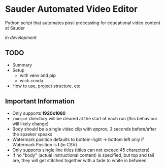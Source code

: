 # Sauder Automated Video Editor
Python script that automates post-processiing for educational video content at Sauder

_In development_

## TODO
* Summary
* Setup
    * with venv and pip
    * wich conda
* How to use, project structure, etc

## Important Information 
* Only supports **1920x1080**
* `/output` directory will be cleared at the start of each run (this behaviour will likely change)
* Body should be a single video clip with _approx. 3_ seconds before/after the spaeker speaks
* Watermark position defaults to bottom-right -> bottom left only if Watermark Position is **l** (in CSV)
* Only supports single line titles (titles can not exceed 45 characters)
* If no "body" (actual instructional content) is specified, but top and tail are, they will get stitched together with a fade to white in between
